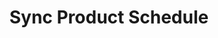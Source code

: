 ---
title: "Sync Product Schedule"
name: "sourcemeta_dolfin"
key: "cron_get_products_schedule"
description: "Basic format is &quot;MM HH * * *&quot;"
user_friendly_description: "When changes are made in Dolfin, we can set an hourly time to check for changes. This can be set for which ever minute on the hour best suits your workflow."
default: "x 00 * * * *"
values: []
tags: [sourcemeta,dolfin]
type: "meta"
process: "products"
headless: true
---